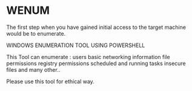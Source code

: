 # WENUM
The first step when you have gained initial access to the target machine would be to enumerate.

WINDOWS ENUMERATION TOOL USING POWERSHELL

This Tool can enumerate :
users
basic networking information
file permissions
registry permissions
scheduled and running tasks
insecure files and many other..

Please use this tool for ethical way.


